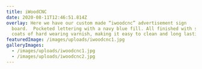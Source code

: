 ```yaml
---
title: iWoodCNC
date: 2020-08-11T12:46:51.814Z
overlay: Here we have our custom made “iwoodcnc” advertisement sign
  board.  Pocketed lettering with a navy blue fill. All finished with several
  coats of hard wearing varnish, making it easy to clean and long lasting.
featuredImage: /images/uploads/iwoodcnc1.jpg
galleryImages:
  - /images/uploads/iwoodcnc1.jpg
  - /images/uploads/iwoodcnc2.jpg
---
```

